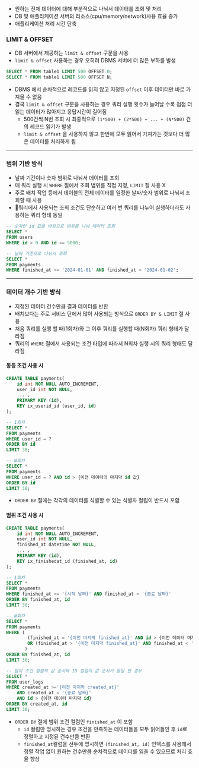 - 원하는 전체 데이터에 대해 부분적으로 나눠서 데이터를 조회 및 처리
- DB 및 애플리케이션 서버의 리소스(cpu/memory/network)사용 효율 증가
- 애플리케이션 처리 시간 단축

### LIMIT & OFFSET
- DB 서버에서 제공하는 `limit & offset` 구문을 사용
- `limit & offset` 사용하는 경우 오히려 DBMS 서버에 더 많은 부하를 발생
```sql
SELECT * FROM table1 LIMIT 500 OFFSET 0;
SELECT * FROM table1 LIMIT 500 OFFSET N;
```
- DBMS 에서 순차적으로 레코드를 읽지 않고 지정된 `offset` 이후 데이터만 바로 가져올 수 없음
- 결국 `limit & offset` 구문을 사용하는 경우 쿼리 실행 횟수가 늘어날 수록 점점 더 읽는 데이터가 많아지고 응답시간이 길어짐
	- 500건씩 N번 조회 시 최종적으로 `(1*500) + (2*500) + ... + (N*500)` 건의 레코드 읽기가 발생
	- `limit & offset` 을 사용하지 않고 한번에 모두 읽어서 가져가는 것보다 더 많은 데이터를 처리하게 됨

---
### 범위 기반 방식
- 날짜 기간이나 숫자 범위로 나눠서 데이터를 조회
- 매 쿼리 실행 시 `WHERE` 절에서 조회 범위를 직접 지정, `LIMIT` 절 사용 X
- 주로 배치 작업 등에서 데이블의 전체 데이터를 일정한 날짜/숫자 범위로 나눠서 조회할 때 사용
- 쿼리에서 사용되는 조회 조건도 단순하고 여러 번 쿼리를 나누어 실행하더라도 사용하는 쿼리 형태 동일
```sql
-- 숫자인 id 값을 바탕으로 범위를 나눠 데이터 조회
SELECT * 
FROM users 
WHERE id > 0 AND id <= 5000;

-- 날짜 기준으로 나눠서 조회
SELECT *
FROM payments
WHERE finished_at >= '2024-01-01' AND finished_at < '2024-01-02';
```

---
### 데이터 개수 기반 방식
- 지정된 데이터 건수만큼 결과 데이터를 반환
- 배치보다는 주로 서비스 단에서 많이 사용되는 방식으로 `ORDER BY & LIMIT` 절 사용
- 처음 쿼리를 실행 할 때(1회차)와 그 이후 쿼리를 실행할 때(N회차) 쿼리 형태가 달라짐
- 쿼리의 `WHERE` 절에서 사용되는 조건 타입에 따라서 N회차 실행 시의 쿼리 형태도 달라짐

#### 동등 조건 사용 시
```sql
CREATE TABLE payments(
	id int NOT NULL AUTO_INCREMENT,
	user_id int NOT NULL,
	... ,
	PRIMARY KEY (id),
	KEY ix_userid_id (user_id, id)
);

-- 1회차
SELECT *
FROM payments
WHERE user_id = ?
ORDER BY id
LIMIT 30;

-- N회차
SELECT *
FROM payments
WHERE user_id = ? AND id > {이전 데이터의 마지막 id 값}
ORDER BY id
LIMIT 30;
```
- `ORDER BY` 절에는 각각의 데이터를 식별할 수 있는 식별자 컬럼이 반드시 포함

#### 범위 조건 사용 시
```sql
CREATE TABLE payments(
	id int NOT NULL AUTO_INCREMENT,
	user_id int NOT NULL,
	finished_at datetime NOT NULL,
	... ,
	PRIMARY KEY (id),
	KEY ix_finishedat_id (finished_at, id)
);

-- 1회차
SELECT *
FROM payments
WHERE finished_at >= '{시작 날짜}' AND finished_at < '{종료 날짜}'
ORDER BY finished_at, id
LIMIT 30;

-- N회차
SELECT *
FROM payments
WHERE (
		(finished_at = '{이전 마지막 finished_at}' AND id > {이전 데이터 마지막 id}) 
		OR (finished_at > '{이전 마지막 finished_at}' AND finished_at < '{종료 날짜}')
	   )
ORDER BY finished_at, id
LIMIT 30;

-- 범위 조건 컬럼의 값 순서와 ID 컬럼의 값 순서가 동일 한 경우
SELECT *
FROM user_logs
WHERE created_at >='{이전 마지막 created_at}'
	AND created_at < '{종료 날짜}'
	AND id > {이전 데이터 마지막 id}
ORDER BY created_at, id
LIMIT 30;
```
- `ORDER BY` 절에 범위 조건 컬럼인 `finished_at` 이 포함
	- `id` 컬럼만 명시하는 경우 조건을 만족하는 데이터들을 모두 읽어들인 후 `id`로 정렬하고 지정된 건수만큼 반환
	- `finished_at`컬럼을 선두에 명시하면 `(finished_at, id)` 인덱스를 사용해서 정렬 작업 없이 원하는 건수만큼 순차적으로 데이터를 읽을 수 있으므로 처리 효율 향상
